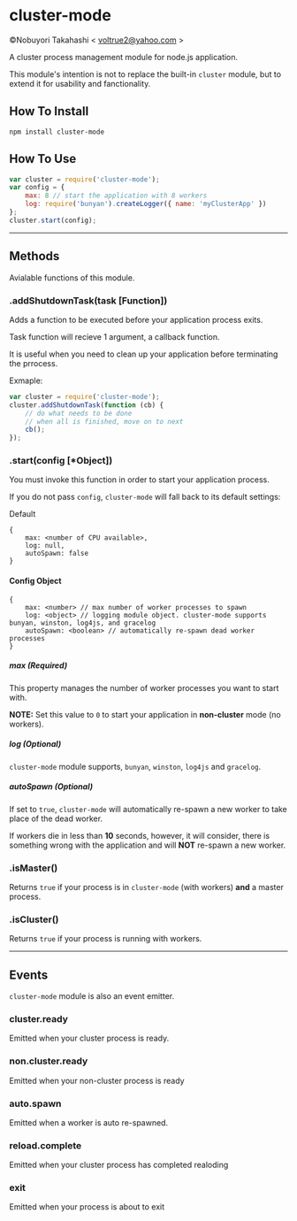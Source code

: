 # cluster-mode

©Nobuyori Takahashi < voltrue2@yahoo.com >

A cluster process management module for node.js application.

This module's intention is not to replace the built-in `cluster` module, but to extend it for usability and fanctionality.

## How To Install

```
npm install cluster-mode
```

## How To Use

```javascript
var cluster = require('cluster-mode');
var config = {
	max: 8 // start the application with 8 workers
	log: require('bunyan').createLogger({ name: 'myClusterApp' })
};
cluster.start(config);
```

***

## Methods

Avialable functions of this module.

### .addShutdownTask(task [Function])

Adds a function to be executed before your application process exits.

Task function will recieve 1 argument, a callback function.

It is useful when you need to clean up your application before terminating the prrocess.

Exmaple:

```javascript
var cluster = require('cluster-mode');
cluster.addShutdownTask(function (cb) {
	// do what needs to be done
	// when all is finished, move on to next
	cb();
});
```

### .start(config [*Object])

You must invoke this function in order to start your application process.

If you do not pass `config`, `cluster-mode` will fall back to its default settings:

Default

```
{
	max: <number of CPU available>,
	log: null,
	autoSpawn: false
}
```

#### Config Object

```
{
	max: <number> // max number of worker processes to spawn
	log: <object> // logging module object. cluster-mode supports bunyan, winston, log4js, and gracelog
	autoSpawn: <boolean> // automatically re-spawn dead worker processes
}
```

##### max (Required)

This property manages the number of worker processes you want to start with.

**NOTE:** Set this value to `0` to start your application in **non-cluster** mode (no workers).

##### log (Optional)

`cluster-mode` module supports, `bunyan`, `winston`, `log4js` and `gracelog`.

##### autoSpawn (Optional)

If set to `true`, `cluster-mode` will automatically re-spawn a new worker to take place of the dead worker.

If workers die in less than **10** seconds, however, it will consider, there is something wrong with the application and will **NOT** re-spawn a new worker.

### .isMaster()

Returns `true` if your process is in `cluster-mode` (with workers) **and** a master process.

### .isCluster()

Returns `true` if your process is running with workers.

***

## Events

`cluster-mode` module is also an event emitter.

### cluster.ready

Emitted when your cluster process is ready.

### non.cluster.ready

Emitted when your non-cluster process is ready

### auto.spawn

Emitted when a worker is auto re-spawned.

### reload.complete

Emitted when your cluster process has completed realoding

### exit

Emitted when your process is about to exit


